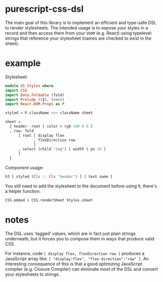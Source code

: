 # purescript-css-dsl
The main goal of this library is to implement an efficient and type-safe DSL to render stylesheets.
The intended usage is to expose your styles in a record and then access them from your `VDOM` (e.g. React) using typelevel strings that reference your stylesheet (names are checked to exist in the sheet).

# example
Stylesheet:
```purs
module UI.Styles where
import CSS
import Data.Foldable (fold)
import Prelude (($), (<<<))
import React.DOM.Props as P

styled = P.className <<< className sheet

sheet = 
  { header: root [ color $ rgb 100 0 0 ]
  , row: fold
      [ root [ display flex
             , flexDirection row
             ]
      , select (child "img") [ width $ px 10 ]
      ]
  }
```
Component usage:
```purs
h3 [ styled (Cls :: Cls "header") ] [ text name ]
```
You still need to add the stylesheet to the document before using it, there's a helper function:
```purs
CSS.embed $ CSS.renderSheet Styles.sheet
```

# notes

The DSL uses 'tagged' values, which are in fact just plain strings underneath, but it forces you to compose them in ways that produce valid CSS.

For instance, code `[ display flex, flexDirection row ]` produces a JavaScript array like: `[ "display:flex", "flex-direction":"row" ]`. An interesting consequence of this is that a good optimizing JavaScript compiler (e.g. Closure Compiler) can eliminate most of the DSL and convert your stylesheets to strings. 


